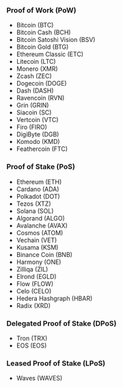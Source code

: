 ### Proof of Work (PoW)
- Bitcoin (BTC)
- Bitcoin Cash (BCH)
- Bitcoin Satoshi Vision (BSV)
- Bitcoin Gold (BTG)
- Ethereum Classic (ETC)
- Litecoin (LTC)
- Monero (XMR)
- Zcash (ZEC)
- Dogecoin (DOGE)
- Dash (DASH)
- Ravencoin (RVN)
- Grin (GRIN)
- Siacoin (SC)
- Vertcoin (VTC)
- Firo (FIRO)
- DigiByte (DGB)
- Komodo (KMD)
- Feathercoin (FTC)
### **Proof of Stake (PoS)**

- Ethereum (ETH)
- Cardano (ADA)
- Polkadot (DOT)
- Tezos (XTZ)
- Solana (SOL)
- Algorand (ALGO)
- Avalanche (AVAX)
- Cosmos (ATOM)
- Vechain (VET)
- Kusama (KSM)
- Binance Coin (BNB)
- Harmony (ONE)
- Zilliqa (ZIL)
- Elrond (EGLD)
- Flow (FLOW)
- Celo (CELO)
- Hedera Hashgraph (HBAR)
- Radix (XRD)

### **Delegated Proof of Stake (DPoS)**

- Tron (TRX)
- EOS (EOS)

### **Leased Proof of Stake (LPoS)**

- Waves (WAVES)